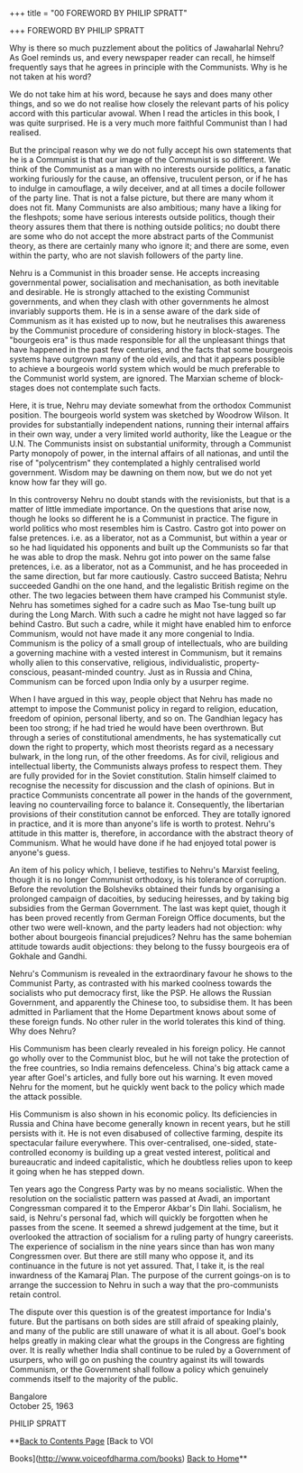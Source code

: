+++
title = "00 FOREWORD BY PHILIP SPRATT"

+++
FOREWORD BY PHILIP SPRATT

Why is there so much puzzlement about the politics of Jawaharlal Nehru? As Goel reminds us, and every newspaper reader can recall, he himself frequently says that he agrees in principle with the Communists. Why is he not taken at his word?

We do not take him at his word, because he says and does many other things, and so we do not realise how closely the relevant parts of his policy accord with this particular avowal. When I read the articles in this book, I was quite surprised. He is a very much more faithful Communist than I had realised.

But the principal reason why we do not fully accept his own statements that he is a Communist is that our image of the Communist is so different. We think of the Communist as a man with no interests ourside politics, a fanatic working furiously for the cause, an offensive, truculent person, or if he has to indulge in camouflage, a wily deceiver, and at all times a docile follower of the party line. That is not a false picture, but there are many whom it does not fit. Many Communists are also ambitious; many have a liking for the fleshpots; some have serious interests outside politics, though their theory assures them that there is nothing outside politics; no doubt there are some who do not accept the more abstract parts of the Communist theory, as there are certainly many who ignore it; and there are some, even within the party, who are not slavish followers of the party line.

Nehru is a Communist in this broader sense. He accepts increasing governmental power, socialisation and mechanisation, as both inevitable and desirable. He is strongly attached to the existing Communist governments, and when they clash with other governments he almost invariably supports them. He is in a sense aware of the dark side of Communism as it has existed up to now, but he neutralises this awareness by the Communist procedure of considering history in block-stages. The "bourgeois era" is thus made responsible for all the unpleasant things that have happened in the past few centuries, and the facts that some bourgeois systems have outgrown many of the old evils, and that it appears possible to achieve a bourgeois world system which would be much preferable to the Communist world system, are ignored. The Marxian scheme of block-stages does not contemplate such facts.

Here, it is true, Nehru may deviate somewhat from the orthodox Communist position. The bourgeois world system was sketched by Woodrow Wilson. It provides for substantially independent nations, running their internal affairs in their own way, under a very limited world authority, like the League or the U.N. The Communists insist on substantial uniformity, through a Communist Party monopoly of power, in the internal affairs of all nationas, and until the rise of "polycentrism" they contemplated a highly centralised world government. Wisdom may be dawning on them now, but we do not yet know how far they will go.

In this controversy Nehru no doubt stands with the revisionists, but that is a matter of little immediate importance. On the questions that arise now, though he looks so different he is a Communist in practice. The figure in world politics who most resembles him is Castro. Castro got into power on false pretences. i.e. as a liberator, not as a Communist, but within a year or so he had liquidated his opponents and built up the Communists so far that he was able to drop the mask. Nehru got into power on the same false pretences, i.e. as a liberator, not as a Communist, and he has proceeded in the same direction, but far more cautiously. Castro succeed Batista; Nehru succeeded Gandhi on the one hand, and the legalistic British regime on the other. The two legacies between them have cramped his Communist style. Nehru has sometimes sighed for a cadre such as Mao Tse-tung built up during the Long March. With such a cadre he might not have lagged so far behind Castro. But such a cadre, while it might have enabled him to enforce Communism, would not have made it any more congenial to India. Communism is the policy of a small group of intellectuals, who are building a governing machine with a vested interest in Communism, but it remains wholly alien to this conservative, religious, individualistic, property-conscious, peasant-minded country. Just as in Russia and China, Communism can be forced upon India only by a usurper regime.

When I have argued in this way, people object that Nehru has made no attempt to impose the Communist policy in regard to religion, education, freedom of opinion, personal liberty, and so on. The Gandhian legacy has been too strong; if he had tried he would have been overthrown. But through a series of constitutional amendments, he has systematically cut down the right to property, which most theorists regard as a necessary bulwark, in the long run, of the other freedoms. As for civil, religious and intellectual liberty, the Communists always profess to respect them. They are fully provided for in the Soviet constitution. Stalin himself claimed to recognise the necessity for discussion and the clash of opinions. But in practice Communists concentrate all power in the hands of the government, leaving no countervailing force to balance it. Consequently, the libertarian provisions of their constitution cannot be enforced. They are totally ignored in practice, and it is more than anyone's life is worth to protest. Nehru's attitude in this matter is, therefore, in accordance with the abstract theory of Communism. What he would have done if he had enjoyed total power is anyone's guess.

An item of his policy which, I believe, testifies to Nehru's Marxist feeling, though it is no longer Communist orthodoxy, is his tolerance of corruption. Before the revolution the Bolsheviks obtained their funds by organising a prolonged campaign of dacoities, by seducing heiresses, and by taking big subsidies from the German Government. The last was kept quiet, though it has been proved recently from German Foreign Office documents, but the other two were well-known, and the party leaders had not objection: why bother about bourgeois financial prejudices? Nehru has the same bohemian attitude towards audit objections: they belong to the fussy bourgeois era of Gokhale and Gandhi.

Nehru's Communism is revealed in the extraordinary favour he shows to the Communist Party, as contrasted with his marked coolness towards the socialists who put democracy first, like the PSP. He allows the Russian Government, and apparently the Chinese too, to subsidise them. It has been admitted in Parliament that the Home Department knows about some of these foreign funds. No other ruler in the world tolerates this kind of thing. Why does Nehru?

His Communism has been clearly revealed in his foreign policy. He cannot go wholly over to the Communist bloc, but he will not take the protection of the free countries, so India remains defenceless. China's big attack came a year after Goel's articles, and fully bore out his warning. It even moved Nehru for the moment, but he quickly went back to the policy which made the attack possible.

His Communism is also shown in his economic policy. Its deficiencies in Russia and China have become generally known in recent years, but he still persists with it. He is not even disabused of collective farming, despite its spectacular failure everywhere. This over-centralised, one-sided, state-controlled economy is building up a great vested interest, political and bureaucratic and indeed capitalistic, which he doubtless relies upon to keep it going when he has stepped down.

Ten years ago the Congress Party was by no means socialistic. When the resolution on the socialistic pattern was passed at Avadi, an important Congressman compared it to the Emperor Akbar's Din Ilahi. Socialism, he said, is Nehru's personal fad, which will quickly be forgotten when he passes from the scene. It seemed a shrewd judgement at the time, but it overlooked the attraction of socialism for a ruling party of hungry careerists. The experience of socialism in the nine years since than has won many Congressmen over. But there are still many who oppose it, and its continuance in the future is not yet assured. That, I take it, is the real inwardness of the Kamaraj Plan. The purpose of the current goings-on is to arrange the succession to Nehru in such a way that the pro-communists retain control.

The dispute over this question is of the greatest importance for India's future. But the partisans on both sides are still afraid of speaking plainly, and many of the public are still unaware of what it is all about. Goel's book helps greatly in making clear what the groups in the Congress are fighting over. It is really whether India shall continue to be ruled by a Government of usurpers, who will go on pushing the country against its will towards Communism, or the Government shall follow a policy which genuinely commends itself to the majority of the public.

  
Bangalore  
October 25, 1963

PHILIP SPRATT  

**[Back to Contents Page](index.htm)    [Back to VOI

Books](http://www.voiceofdharma.com/books)    [Back to Home](http://www.voiceofdharma.com)**

